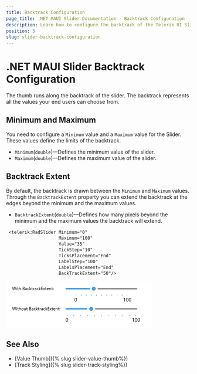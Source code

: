 ```yaml
---
title: Backtrack Configuration
page_title: .NET MAUI Slider Documentation - Backtrack Configuration
description: Learn how to configure the backtrack of the Telerik UI Slider for .NET MAUI provides - set the min and max values and choose if the backtrack should extend beyond them.
position: 5
slug: slider-backtrack-configuration
---
```


# .NET MAUI Slider Backtrack Configuration

The thumb runs along the backtrack of the slider. The backtrack represents all the values your end users can choose from.

## Minimum and Maximum

You need to configure a `Minimum` value and a `Maximum` value for the Slider. These values define the limits of the backtrack.

* `Minimum`(`double`)&mdash;Defines the minimum value of the slider.
* `Maximum`(`double`)&mdash;Defines the maximum value of the slider.

<snippet id='slider-getting-started-xaml' />

## Backtrack Extent

By default, the backtrack is drawn between the `Minimum` and `Maximum` values. Through the `BacktrackExtent` property you can extend the backtrack at the edges beyond the minimum and the maximum values.

* `BacktrackExtent`(`double`)&mdash;Defines how many pixels beyond the minimum and the maximum values the backtrack will extend. 

```XAML
 <telerik:RadSlider Minimum="0"
                    Maximum="100"
                    Value="35"
                    TickStep="10"
                    TicksPlacement="End"
                    LabelStep="100"
                    LabelsPlacement="End"
                    BackTrackExtent="50"/>
```

![Telerik Slider for .NET MAUI Backtrack Extent](images/slider-backtrack-extent.png)

## See Also

* [Value Thumb]({% slug slider-value-thumb%})
* [Track Styling]({% slug slider-track-styling%})

